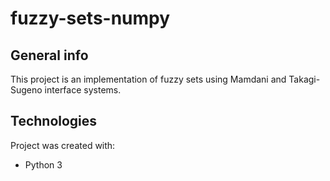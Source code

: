 # fuzzy-sets-numpy

## General info
This project is an implementation of fuzzy sets using Mamdani and Takagi-Sugeno interface systems.
	
## Technologies
Project was created with:
* Python 3
